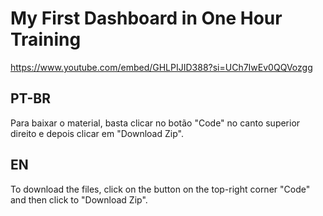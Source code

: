 # My First Dashboard in One Hour Training

https://www.youtube.com/embed/GHLPIJID388?si=UCh7IwEv0QQVozgg

## PT-BR

Para baixar o material, basta clicar no botão "Code" no canto superior direito e depois clicar em "Download Zip".

## EN 

To download the files, click on the button on the top-right corner "Code" and then click to "Download Zip".

